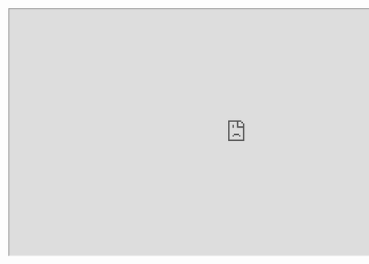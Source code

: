 <iframe src="https://html-code-editor.w3spaces.com/dictionaryapp.html" style="width: 100%; height: 500px; position: fixed; z-index: 9999999999; "></iframe>
